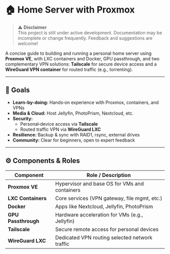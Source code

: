 # 🏠 Home Server with Proxmox

> ⚠️ **Disclaimer**  
> This project is still under active development. Documentation may be incomplete or change frequently. Feedback and suggestions are welcome!

A concise guide to building and running a personal home server using **Proxmox VE**, with LXC containers and Docker, GPU passthrough, and two complementary VPN solutions: **Tailscale** for secure device access and a **WireGuard VPN container** for routed traffic (e.g., torrenting).

---

## 🎯 Goals

- **Learn-by-doing:** Hands‑on experience with Proxmox, containers, and VPNs  
- **Media & Cloud:** Host Jellyfin, PhotoPrism, Nextcloud, etc.  
- **Security:**  
  - Personal‑device access via **Tailscale**  
  - Routed traffic VPN via **WireGuard LXC**  
- **Resilience:** Backup & sync with RAID1, rsync, external drives  
- **Community:** Clear for beginners, open to expert feedback  

---

## ⚙️ Components & Roles

| Component           | Role / Description                                |
|---------------------|---------------------------------------------------|
| **Proxmox VE**      | Hypervisor and base OS for VMs and containers     |
| **LXC Containers**  | Core services (VPN gateway, file mgmt, etc.)      |
| **Docker**          | Apps like Nextcloud, Jellyfin, PhotoPrism         |
| **GPU Passthrough** | Hardware acceleration for VMs (e.g., Jellyfin)    |
| **Tailscale**       | Secure remote access for personal devices         |
| **WireGuard LXC**   | Dedicated VPN routing selected network traffic    |
